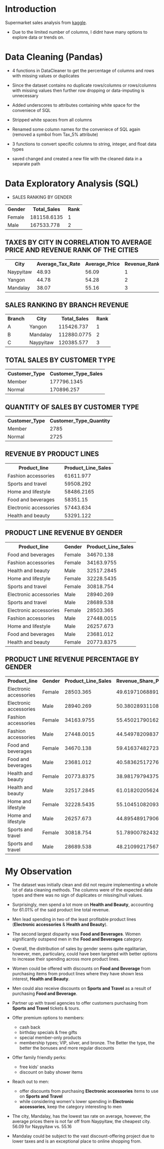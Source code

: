 

# Introduction 
Supermarket sales analysis from <a href='https://www.kaggle.com/datasets/willianoliveiragibin/market-sales-data' >kaggle</a>. 

* Due to the limited number of columns, I didnt have many options to explore data or trends on.


# Data Cleaning (Pandas)
- 4 functions in DataCleaner to get the percentage of columns and rows with missing values or duplicates
  
- Since the dataset contains no duplicate rows/columns or rows/columns with missing values then further row dropping or data-imputing is unnecessary
  
- Added underscores to attributes containing white space for the conveniece of SQL
  
- Stripped white spaces from all columns
  
- Renamed some column names for the conveniece of SQL again (removed a symbol from Tax_5% attribute)
  
- 3 functions to convert specific columns to string, integer, and float data types
  
- saved changed and created a new file with the cleaned data in a separate path




# Data Exploratory Analysis (SQL)
- SALES RANKING BY GENDER
<table><tr><th>Gender</th><th>Total_Sales</th><th>Rank</th><tr><tr><td>Female</td><td>181158.6135</td><td>1</td></tr><tr><td>Male</td><td>167533.778</td><td>2</td></tr></table>



## TAXES BY CITY IN CORRELATION TO AVERAGE PRICE AND REVENUE RANK OF THE CITIES
<table><tr><th>City</th><th>Average_Tax_Rate</th><th>Average_Price</th><th>Revenue_Rank</th><tr><tr><td>Naypyitaw</td><td>48.93</td><td>56.09</td><td>1</td></tr><tr><td>Yangon</td><td>44.78</td><td>54.28</td><td>2</td></tr><tr><td>Mandalay</td><td>38.07</td><td>55.16</td><td>3</td></tr></table>


## SALES RANKING BY BRANCH REVENUE 
<table><tr><th>Branch</th><th>City</th><th>Total_Sales</th><th>Rank</th><tr><tr><td>A</td><td>Yangon</td><td>115426.737</td><td>1</td></tr><tr><td>B</td><td>Mandalay</td><td>112880.0775</td><td>2</td></tr><tr><td>C</td><td>Naypyitaw</td><td>120385.577</td><td>3</td></tr></table>

## TOTAL SALES BY CUSTOMER TYPE
<table><tr><th>Customer_Type</th><th>Customer_Type_Sales</th><tr><tr><td>Member</td><td>177796.1345</td></tr><tr><td>Normal</td><td>170896.257</td></tr></table>

## QUANTITY OF SALES BY CUSTOMER TYPE
<table><tr><th>Customer_Type</th><th>Customer_Type_Quantity</th><tr><tr><td>Member</td><td>2785</td></tr><tr><td>Normal</td><td>2725</td></tr></table>

## REVENUE BY PRODUCT LINES
<table><tr><th>Product_line</th><th>Product_Line_Sales</th><tr><tr><td>Fashion accessories</td><td>61611.977</td></tr><tr><td>Sports and travel</td><td>59508.292</td></tr><tr><td>Home and lifestyle</td><td>58486.2165</td></tr><tr><td>Food and beverages</td><td>58351.15</td></tr><tr><td>Electronic accessories</td><td>57443.634</td></tr><tr><td>Health and beauty</td><td>53291.122</td></tr></table>
  
## PRODUCT LINE REVENUE BY GENDER
<table><tr><th>Product_line</th><th>Gender</th><th>Product_Line_Sales</th><tr><tr><td>Food and beverages</td><td>Female</td><td>34670.138</td></tr><tr><td>Fashion accessories</td><td>Female</td><td>34163.9755</td></tr><tr><td>Health and beauty</td><td>Male</td><td>32517.2845</td></tr><tr><td>Home and lifestyle</td><td>Female</td><td>32228.5435</td></tr><tr><td>Sports and travel</td><td>Female</td><td>30818.754</td></tr><tr><td>Electronic accessories</td><td>Male</td><td>28940.269</td></tr><tr><td>Sports and travel</td><td>Male</td><td>28689.538</td></tr><tr><td>Electronic accessories</td><td>Female</td><td>28503.365</td></tr><tr><td>Fashion accessories</td><td>Male</td><td>27448.0015</td></tr><tr><td>Home and lifestyle</td><td>Male</td><td>26257.673</td></tr><tr><td>Food and beverages</td><td>Male</td><td>23681.012</td></tr><tr><td>Health and beauty</td><td>Female</td><td>20773.8375</td></tr></table>
  
## PRODUCT LINE REVENUE PERCENTAGE BY GENDER
<table><tr><th>Product_line</th><th>Gender</th><th>Product_Line_Sales</th><th>Revenue_Share_Percentage</th><tr><tr><td>Electronic accessories</td><td>Female</td><td>28503.365</td><td>49.6197106889164</td></tr><tr><td>Electronic accessories</td><td>Male</td><td>28940.269</td><td>50.3802893110836</td></tr><tr><td>Fashion accessories</td><td>Female</td><td>34163.9755</td><td>55.4502179016265</td></tr><tr><td>Fashion accessories</td><td>Male</td><td>27448.0015</td><td>44.5497820983735</td></tr><tr><td>Food and beverages</td><td>Female</td><td>34670.138</td><td>59.4163748272313</td></tr><tr><td>Food and beverages</td><td>Male</td><td>23681.012</td><td>40.5836251727687</td></tr><tr><td>Health and beauty</td><td>Female</td><td>20773.8375</td><td>38.9817979437551</td></tr><tr><td>Health and beauty</td><td>Male</td><td>32517.2845</td><td>61.0182020562449</td></tr><tr><td>Home and lifestyle</td><td>Female</td><td>32228.5435</td><td>55.1045108209385</td></tr><tr><td>Home and lifestyle</td><td>Male</td><td>26257.673</td><td>44.8954891790615</td></tr><tr><td>Sports and travel</td><td>Female</td><td>30818.754</td><td>51.7890078243214</td></tr><tr><td>Sports and travel</td><td>Male</td><td>28689.538</td><td>48.2109921756786</td></tr></table>




# My Observation
- The dataset was initially clean and did not require implementing a whole lot of data cleaning methods. The columns were of the expected data types and there was no sign of duplicates or missing/null values. 
- Surprisingly, men spend a lot more on <b>Health and Beauty</b>, accounting for 61.01% of the said product line total revenue.
- Men lead spending in two of the least profitable product lines (<b>Electronic accessories</b> & <b>Health and Beauty</b>). 
- The second largest disparity was <b>Food and Beverages</b>. Women significantly outspend men in the <b>Food and Beverages</b> category.
- Overall, the distribution of sales by gender seems quite egalitarian, however, men, particulary, could have been targeted with better options to increase their spending across more product lines.
- Women could be offered with discounts on <b>Food and Beverage</b> from purchasing items from product lines where they have shown less interest, <b>Health and Beauty</b>.
- Men could also receive discounts on <b>Sports and Travel</b> as a result of purchasing <b>Food and Beverage</b>.
- Partner up with travel agencies to offer customers purchasing from <b>Sports and Travel</b> tickets & tours.
- Offer premium options to members:
    - cash back
    - birthday specials & free gifts
    - special member-only products
    - membership types; VIP, silver, and bronze. The Better the type, the better the bonuses and more regular discounts

- Offer family friendly perks:
    - free kids' snacks
    - discount on baby shower items
      
- Reach out to men:
    - offer discounts from purchasing <b>Electronic accessories</b> items to use on <b>Sports and Travel</b>
    - while considering women's lower spending in <b>Electronic accessories</b>, keep the category interesting to men

- The city, Mandalay, has the lowest tax rate on average, however, the average prices there is not far off from Naypyitaw, the cheapest city. 56.09 for Naypyitaw vs. 55.16  
- Mandalay could be subject to the vast discount-offering project due to lower taxes and is an exceptional place to online shopping from.
  

